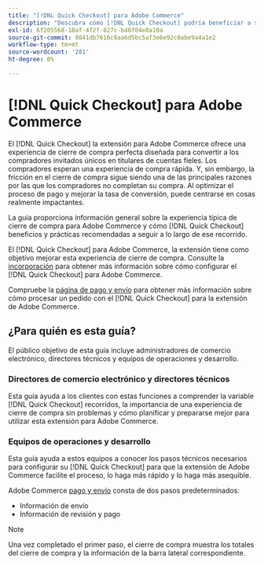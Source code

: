 ```yaml
---
title: "[!DNL Quick Checkout] para Adobe Commerce"
description: "Descubra cómo [!DNL Quick Checkout] podría beneficiar a su instancia de Adobe Commerce y cómo incorporar y configurar correctamente la extensión."
exl-id: 6f205568-18af-4f2f-827c-b46f04e0a10a
source-git-commit: 9841db7616c8aa6d5bc5af3e6e92c0abe9a4a1e2
workflow-type: tm+mt
source-wordcount: '281'
ht-degree: 0%

---
```


# [!DNL Quick Checkout] para Adobe Commerce

El [!DNL Quick Checkout] la extensión para Adobe Commerce ofrece una experiencia de cierre de compra perfecta diseñada para convertir a los compradores invitados únicos en titulares de cuentas fieles. Los compradores esperan una experiencia de compra rápida. Y, sin embargo, la fricción en el cierre de compra sigue siendo una de las principales razones por las que los compradores no completan su compra. Al optimizar el proceso de pago y mejorar la tasa de conversión, puede centrarse en cosas realmente impactantes.

La guía proporciona información general sobre la experiencia típica de cierre de compra para Adobe Commerce y cómo [!DNL Quick Checkout] beneficios y prácticas recomendadas a seguir a lo largo de ese recorrido.

El [!DNL Quick Checkout] para Adobe Commerce, la extensión tiene como objetivo mejorar esta experiencia de cierre de compra. Consulte la [incorporación](../quick-checkout/onboarding.md) para obtener más información sobre cómo configurar el [!DNL Quick Checkout] para Adobe Commerce.

Compruebe la [página de pago y envío](../quick-checkout/checkout-page.md) para obtener más información sobre cómo procesar un pedido con el [!DNL Quick Checkout] para la extensión de Adobe Commerce.

## ¿Para quién es esta guía?

El público objetivo de esta guía incluye administradores de comercio electrónico, directores técnicos y equipos de operaciones y desarrollo.

### Directores de comercio electrónico y directores técnicos

Esta guía ayuda a los clientes con estas funciones a comprender la variable [!DNL Quick Checkout] recorridos, la importancia de una experiencia de cierre de compra sin problemas y cómo planificar y prepararse mejor para utilizar esta extensión para Adobe Commerce.

### Equipos de operaciones y desarrollo

Esta guía ayuda a estos equipos a conocer los pasos técnicos necesarios para configurar su [!DNL Quick Checkout] para que la extensión de Adobe Commerce facilite el proceso, lo haga más rápido y lo haga más asequible.

Adobe Commerce [pago y envío](https://glossary.magento.com/checkout) consta de dos pasos predeterminados:

- Información de envío
- Información de revisión y pago

>[!NOTE]
>
> Una vez completado el primer paso, el cierre de compra muestra los totales del cierre de compra y la información de la barra lateral correspondiente.

